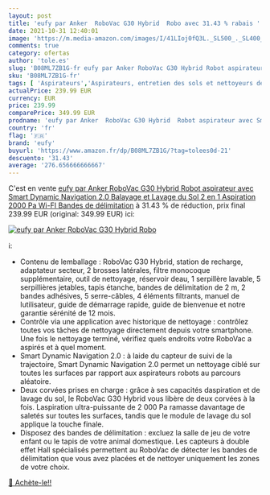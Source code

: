 ```yaml
---
layout: post
title: 'eufy par Anker  RoboVac G30 Hybrid  Robo avec 31.43 % rabais '
date: 2021-10-31 12:40:01
image: 'https://m.media-amazon.com/images/I/41LIoj0fQ3L._SL500_._SL400_.jpg'
comments: true
category: ofertas
author: 'tole.es'
slug: 'B08ML7ZB1G-fr eufy par Anker RoboVac G30 Hybrid Robot aspirateur avec...'
sku: 'B08ML7ZB1G-fr'
tags: [ 'Aspirateurs','Aspirateurs, entretien des sols et nettoyeurs de vitres','Cuisine et Maison','Robots aspirateurs','eufy', ]
actualPrice: 239.99 EUR
currency: EUR
price: 239.99
comparePrice: 349.99 EUR
prodname: 'eufy par Anker  RoboVac G30 Hybrid  Robot aspirateur avec Smart Dynamic Navigation 2.0  Balayage et Lavage du Sol 2 en 1  Aspiration 2000 Pa  Wi-FI  Bandes de délimitation'
country: 'fr'
flag: '🇫🇷'
brand: 'eufy'
buyurl: 'https://www.amazon.fr/dp/B08ML7ZB1G/?tag=tolees0d-21'
descuento: '31.43'
average: '276.656666666667'
---
```


C'est en vente [eufy par Anker  RoboVac G30 Hybrid  Robot aspirateur avec Smart Dynamic Navigation 2.0  Balayage et Lavage du Sol 2 en 1  Aspiration 2000 Pa  Wi-FI  Bandes de délimitation](https://www.amazon.fr/dp/B08ML7ZB1G/?tag=tolees0d-21)  à  31.43 % de réduction, prix final  239.99 EUR (original: 349.99 EUR) ici:

[![eufy par Anker  RoboVac G30 Hybrid  Robo](https://m.media-amazon.com/images/I/41LIoj0fQ3L._SL500_._SL400_.jpg)](https://www.amazon.fr/dp/B08ML7ZB1G/?tag=tolees0d-21)

ℹ️:

- Contenu de lemballage : RoboVac G30 Hybrid, station de recharge, adaptateur secteur, 2 brosses latérales, filtre monocoque supplémentaire, outil de nettoyage, réservoir deau, 1 serpillère lavable, 5 serpillières jetables, tapis étanche, bandes de délimitation de 2 m, 2 bandes adhésives, 5 serre-câbles, 4 éléments filtrants, manuel de lutilisateur, guide de démarrage rapide, guide de bienvenue et notre garantie sérénité de 12 mois.
- Contrôle via une application avec historique de nettoyage : contrôlez toutes vos tâches de nettoyage directement depuis votre smartphone. Une fois le nettoyage terminé, vérifiez quels endroits votre RoboVac a aspirés et à quel moment.
- Smart Dynamic Navigation 2.0 : à laide du capteur de suivi de la trajectoire, Smart Dynamic Navigation 2.0 permet un nettoyage ciblé sur toutes les surfaces par rapport aux aspirateurs robots au parcours aléatoire.
- Deux corvées prises en charge : grâce à ses capacités daspiration et de lavage du sol, le RoboVac G30 Hybrid vous libère de deux corvées à la fois. Laspiration ultra-puissante de 2 000 Pa ramasse davantage de saletés sur toutes les surfaces, tandis que le module de lavage du sol applique la touche finale.
- Disposez des bandes de délimitation : excluez la salle de jeu de votre enfant ou le tapis de votre animal domestique. Les capteurs à double effet Hall spécialisés permettent au RoboVac de détecter les bandes de délimitation que vous avez placées et de nettoyer uniquement les zones de votre choix.

[🛒 Achète-le!!](https://www.amazon.fr/dp/B08ML7ZB1G/?tag=tolees0d-21)
